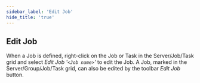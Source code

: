 ```yaml
---
sidebar_label: 'Edit Job'
hide_title: 'true'
---
```


## Edit Job

When a Job is defined, right-click on the Job or Task in the Server/Job/Task grid and select *Edit Job '`<Job name>`'* to edit the Job. A Job, marked  in the Server/Group/Job/Task grid, can also be edited by the toolbar *Edit Job* button.

